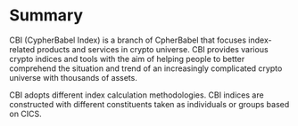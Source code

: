 # Summary

CBI (CypherBabel Index) is a branch of CpherBabel that focuses index-related products and services in crypto universe. CBI provides various crypto indices and tools with the aim of helping people to better comprehend the situation and trend of an increasingly complicated crypto universe with thousands of assets.&#x20;

CBI adopts different index calculation methodologies. CBI indices are constructed with different constituents taken as individuals or groups based on CICS.&#x20;
